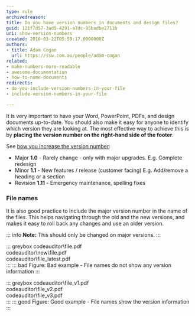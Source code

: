 ```yaml
---
type: rule
archivedreason: 
title: Do you have version numbers in documents and design files?
guid: 121f7d57-3ad5-4291-a7dc-95badbe2711b
uri: show-version-numbers
created: 2016-03-22T05:59:17.0000000Z
authors:
- title: Adam Cogan
  url: https://ssw.com.au/people/adam-cogan
related:
- make-numbers-more-readable
- awesome-documentation
- how-to-name-documents
redirects:
- do-you-include-version-numbers-in-your-file
- include-version-numbers-in-your-file

---
```


It is very important to have your Word, PowerPoint, PDFs, and design documents up-to-date. You should also make it easy for anyone to identify which version they are looking at. The most effective way to achieve this is by **placing the version number on the right-hand side of the footer**.

<!--endintro-->

See [how you increase the version number](/semantic-versioning):

* Major **1.0** - Rarely change - only with major upgrades. E.g. Complete redesign
* Minor **1.1** - New features / release (customer facing) E.g. Add/remove a heading or a section
* Revision **1.11** - Emergency maintenance, spelling fixes

### File names

It is also good practice to include the major version number in the name of the files. This helps navigating through the old and the new versions, and makes it easy to roll back any changes and use an older version. 

::: info
**Note:** This should only be changed on major versions.
:::

::: greybox
codeauditor\file.pdf   
codeauditor\new\file.pdf   
codeauditor\file_latest.pdf    
:::
::: bad
Figure: Bad example - File names do not show any version information
:::

::: greybox
codeauditor\file_v1.pdf   
codeauditor\file_v2.pdf   
codeauditor\file_v3.pdf   
:::
::: good
Figure: Good example - File names show the version information  
:::
